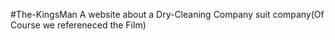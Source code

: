 ﻿#The-KingsMan
A website about a Dry-Cleaning Company suit company(Of Course we refereneced the Film)
